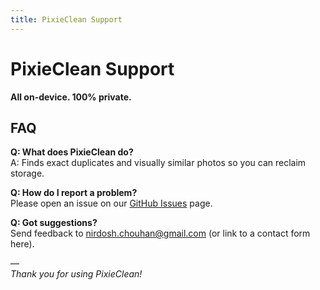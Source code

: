 ```yaml
---
title: PixieClean Support
---
```


# PixieClean Support

**All on-device. 100% private.**

## FAQ

**Q: What does PixieClean do?**  
A: Finds exact duplicates and visually similar photos so you can reclaim storage.

**Q: How do I report a problem?**  
Please open an issue on our [GitHub Issues](https://github.com/your-username/pixieclean-support/issues) page.

**Q: Got suggestions?**  
Send feedback to nirdosh.chouhan@gmail.com (or link to a contact form here).

—  
_Thank you for using PixieClean!_
